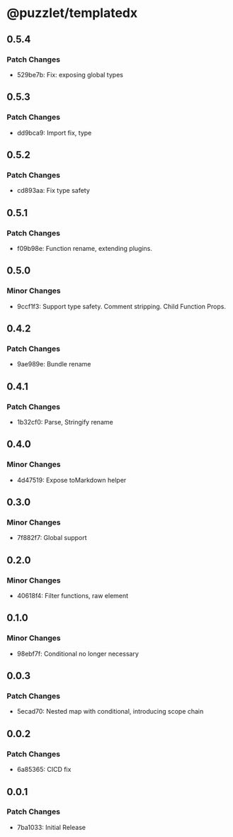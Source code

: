 # @puzzlet/templatedx

## 0.5.4

### Patch Changes

- 529be7b: Fix: exposing global types

## 0.5.3

### Patch Changes

- dd9bca9: Import fix, type

## 0.5.2

### Patch Changes

- cd893aa: Fix type safety

## 0.5.1

### Patch Changes

- f09b98e: Function rename, extending plugins.

## 0.5.0

### Minor Changes

- 9ccf1f3: Support type safety. Comment stripping. Child Function Props.

## 0.4.2

### Patch Changes

- 9ae989e: Bundle rename

## 0.4.1

### Patch Changes

- 1b32cf0: Parse, Stringify rename

## 0.4.0

### Minor Changes

- 4d47519: Expose toMarkdown helper

## 0.3.0

### Minor Changes

- 7f882f7: Global support

## 0.2.0

### Minor Changes

- 40618f4: Filter functions, raw element

## 0.1.0

### Minor Changes

- 98ebf7f: Conditional no longer necessary

## 0.0.3

### Patch Changes

- 5ecad70: Nested map with conditional, introducing scope chain

## 0.0.2

### Patch Changes

- 6a85365: CICD fix

## 0.0.1

### Patch Changes

- 7ba1033: Initial Release
